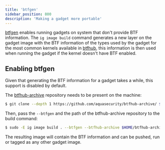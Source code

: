 ```yaml
---
title: 'btfgen'
sidebar_position: 800
description: 'Making a gadget more portable'
---
```


[btfgen][btfgen] enables running gadgets on system that don't provide BTF
information. The `ig image build` command generates a new layer on the gadget
image with the BTF information of the types used by the gadget for the most
common kernels available in [btfhub][btfhub], this information is then used when
running the gadget if the kernel doesn't have BTF enabled.

## Enabling btfgen

Given that generating the BTF information for a gadget takes a while, this
support is disabled by default.

The [btfhub-archive][btfhub-archive] repository needs to be present on the machine:

```bash
$ git clone --depth 1 https://github.com/aquasecurity/btfhub-archive/ $HOME/btfhub-archive/
```

Then, pass the `--btfgen` and the path of the btfhub-archive repository to the
build command:

```bash
$ sudo -E ig image build . --btfgen --btfhub-archive $HOME/btfhub-archive -t myimage
```

The resulting image will contain the BTF information and can be pushed, run or
tagged as any other gadget image.

[btfgen]: https://kinvolk.io/blog/2022/03/btfgen-one-step-closer-to-truly-portable-ebpf-programs/
[btfhub]: https://github.com/aquasecurity/btfhub
[btfhub-archive]: https://github.com/aquasecurity/btfhub-archive/
